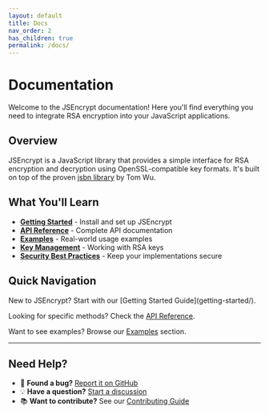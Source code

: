 ```yaml
---
layout: default
title: Docs
nav_order: 2
has_children: true
permalink: /docs/
---
```


# Documentation

Welcome to the JSEncrypt documentation! Here you'll find everything you need to integrate RSA encryption into your JavaScript applications.

## Overview

JSEncrypt is a JavaScript library that provides a simple interface for RSA encryption and decryption using OpenSSL-compatible key formats. It's built on top of the proven [jsbn library](http://www-cs-students.stanford.edu/~tjw/jsbn/) by Tom Wu.

## What You'll Learn

- **[Getting Started](getting-started/)** - Install and set up JSEncrypt
- **[API Reference](api/)** - Complete API documentation  
- **[Examples](examples/)** - Real-world usage examples
- **[Key Management](key-management/)** - Working with RSA keys
- **[Security Best Practices](security/)** - Keep your implementations secure

## Quick Navigation

<div class="code-example" markdown="1">
New to JSEncrypt? Start with our [Getting Started Guide](getting-started/).

Looking for specific methods? Check the [API Reference](api/).

Want to see examples? Browse our [Examples](examples/) section.
</div>

---

## Need Help?

- 🐛 **Found a bug?** [Report it on GitHub](https://github.com/travist/jsencrypt/issues)
- 💡 **Have a question?** [Start a discussion](https://github.com/travist/jsencrypt/discussions)  
- 📚 **Want to contribute?** See our [Contributing Guide](https://github.com/travist/jsencrypt/blob/master/CONTRIBUTING.md)
